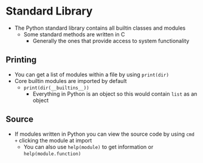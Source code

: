 # Standard Library

- The Python standard library contains all builtin classes and modules
	- Some standard methods are written in C
		- Generally the ones that provide access to system functionality

## Printing
- You can get a list of modules within a file by using `print(dir)`
- Core builtin modules are imported by default
	- `print(dir(__builtins__))`
		- Everything in Python is an object so this would contain `list` as an object

## Source
- If modules written in Python you can view the source code by using `cmd +` clicking the module at import
	- You can also use `help(module)` to get information or `help(module.function)`